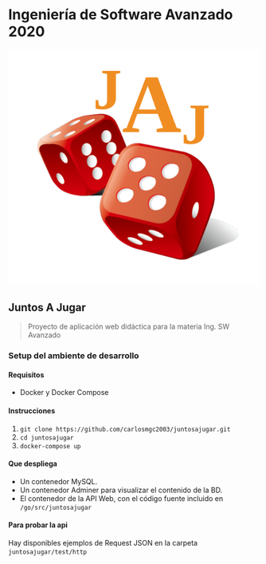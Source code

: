 # Ingeniería de Software Avanzado 2020
![JaJ Logo](./img/juntosajugarlogo.png)
## Juntos A Jugar
> Proyecto de aplicación web didáctica para la materia Ing. SW Avanzado

### Setup del ambiente de desarrollo
#### Requisitos
- Docker y Docker Compose

#### Instrucciones
1. ``git clone https://github.com/carlosmgc2003/juntosajugar.git``
2. ``cd juntosajugar``
3. ``docker-compose up``

#### Que despliega
- Un contenedor MySQL.
- Un contenedor Adminer para visualizar el contenido de la BD.
- El contenedor de la API Web, con el código fuente incluido en ``/go/src/juntosajugar``

#### Para probar la api
Hay disponibles ejemplos de Request JSON en la carpeta ``juntosajugar/test/http``
